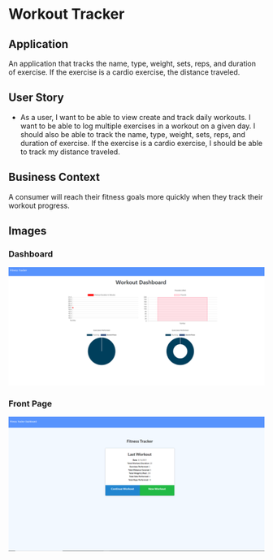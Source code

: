 # Workout Tracker

## Application
An application that tracks the name, type, weight, sets, reps, and duration of exercise. If the exercise is a cardio exercise, the distance traveled.

## User Story

* As a user, I want to be able to view create and track daily workouts. I want to be able to log multiple exercises in a workout on a given day. I should also be able to track the name, type, weight, sets, reps, and duration of exercise. If the exercise is a cardio exercise, I should be able to track my distance traveled.

## Business Context

A consumer will reach their fitness goals more quickly when they track their workout progress.

## Images

### Dashboard
![Workout Tracker Dashboard](./app/seeders/Dashboard.png)

### Front Page
![Workout Tracker Front Page](./app/seeders/frontpage.png)
